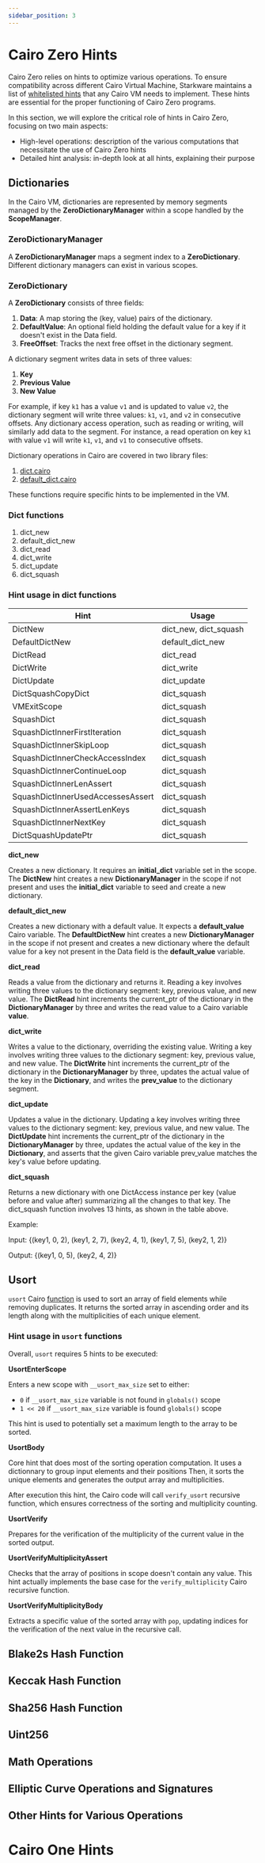 ```yaml
---
sidebar_position: 3
---
```


# Cairo Zero Hints

Cairo Zero relies on hints to optimize various operations. To ensure compatibility across different Cairo Virtual Machine, Starkware maintains a list of [whitelisted hints](https://github.com/starkware-libs/cairo-lang/tree/0e4dab8a6065d80d1c726394f5d9d23cb451706a/src/starkware/starknet/security/whitelists) that any Cairo VM needs to implement. These hints are essential for the proper functioning of Cairo Zero programs.

In this section, we will explore the critical role of hints in Cairo Zero, focusing on two main aspects:
- High-level operations: description of the various computations that necessitate the use of Cairo Zero hints
- Detailed hint analysis: in-depth look at all hints, explaining their purpose

## Dictionaries

In the Cairo VM, dictionaries are represented by memory segments managed by the **ZeroDictionaryManager** within a scope handled by the **ScopeManager**.

### ZeroDictionaryManager

A **ZeroDictionaryManager** maps a segment index to a **ZeroDictionary**. Different dictionary managers can exist in various scopes.

### ZeroDictionary

A **ZeroDictionary** consists of three fields:

1. **Data**: A map storing the (key, value) pairs of the dictionary.
2. **DefaultValue**: An optional field holding the default value for a key if it doesn't exist in the Data field.
3. **FreeOffset**: Tracks the next free offset in the dictionary segment.

A dictionary segment writes data in sets of three values:
1. **Key**
2. **Previous Value**
3. **New Value**

For example, if key `k1` has a value `v1` and is updated to value `v2`, the dictionary segment will write three values: `k1`, `v1`, and `v2` in consecutive offsets. Any dictionary access operation, such as reading or writing, will similarly add data to the segment. For instance, a read operation on key `k1` with value `v1` will write `k1`, `v1`, and `v1` to consecutive offsets.

Dictionary operations in Cairo are covered in two library files:
1. [dict.cairo](https://github.com/starkware-libs/cairo-lang/blob/master/src/starkware/cairo/common/dict.cairo)
2. [default_dict.cairo](https://github.com/starkware-libs/cairo-lang/blob/master/src/starkware/cairo/common/default_dict.cairo)

These functions require specific hints to be implemented in the VM.

### Dict functions

1. dict_new
2. default_dict_new
3. dict_read
4. dict_write
5. dict_update
6. dict_squash

### Hint usage in dict functions

| Hint                              | Usage                 |
|-----------------------------------|-----------------------|
| DictNew                           | dict_new, dict_squash |
| DefaultDictNew                    | default_dict_new      |
| DictRead                          | dict_read             |
| DictWrite                         | dict_write            |
| DictUpdate                        | dict_update           |
| DictSquashCopyDict                | dict_squash           |
| VMExitScope                       | dict_squash           |
| SquashDict                        | dict_squash           |
| SquashDictInnerFirstIteration     | dict_squash           |
| SquashDictInnerSkipLoop           | dict_squash           |
| SquashDictInnerCheckAccessIndex   | dict_squash           |
| SquashDictInnerContinueLoop       | dict_squash           |
| SquashDictInnerLenAssert          | dict_squash           |
| SquashDictInnerUsedAccessesAssert | dict_squash           |
| SquashDictInnerAssertLenKeys      | dict_squash           |
| SquashDictInnerNextKey            | dict_squash           |
| DictSquashUpdatePtr               | dict_squash           |

**dict_new**

Creates a new dictionary. It requires an **initial_dict** variable set in the scope. The **DictNew** hint creates a new **DictionaryManager** in the scope if not present and uses the **initial_dict** variable to seed and create a new dictionary.

**default_dict_new**

Creates a new dictionary with a default value. It expects a **default_value** Cairo variable. The **DefaultDictNew** hint creates a new **DictionaryManager** in the scope if not present and creates a new dictionary where the default value for a key not present in the Data field is the **default_value** variable.

**dict_read**

Reads a value from the dictionary and returns it. Reading a key involves writing three values to the dictionary segment: key, previous value, and new value. The **DictRead** hint increments the current_ptr of the dictionary in the **DictionaryManager** by three and writes the read value to a Cairo variable **value**.

**dict_write**

Writes a value to the dictionary, overriding the existing value. Writing a key involves writing three values to the dictionary segment: key, previous value, and new value. The **DictWrite** hint increments the current_ptr of the dictionary in the **DictionaryManager** by three, updates the actual value of the key in the **Dictionary**, and writes the **prev_value** to the dictionary segment.

**dict_update**

Updates a value in the dictionary. Updating a key involves writing three values to the dictionary segment: key, previous value, and new value. The **DictUpdate** hint increments the current_ptr of the dictionary in the **DictionaryManager** by three, updates the actual value of the key in the **Dictionary**, and asserts that the given Cairo variable prev_value matches the key's value before updating.

**dict_squash**

Returns a new dictionary with one DictAccess instance per key (value before and value after) summarizing all the changes to that key. The dict_squash function involves 13 hints, as shown in the table above.

Example:

Input: {(key1, 0, 2), (key1, 2, 7), (key2, 4, 1), (key1, 7, 5), (key2, 1, 2)}

Output: {(key1, 0, 5), (key2, 4, 2)} 

## Usort

`usort` Cairo [function](https://github.com/starkware-libs/cairo-lang/blob/0e4dab8a6065d80d1c726394f5d9d23cb451706a/src/starkware/cairo/common/usort.cairo#L8) is used to sort an array of field elements while removing duplicates. It returns the sorted array in ascending order and its length along with the multiplicities of each unique element.

### Hint usage in `usort` functions

Overall, `usort` requires 5 hints to be executed:

**UsortEnterScope**

Enters a new scope with `__usort_max_size` set to either:
- `0` if `__usort_max_size` variable is not found in `globals()` scope
- `1 << 20` if `__usort_max_size` variable is found `globals()` scope

This hint is used to potentially set a maximum length to the array to be sorted.

**UsortBody**

Core hint that does most of the sorting operation computation. It uses a dictionnary to group input elements and their positions Then, it sorts the unique elements and generates the output array and multiplicities.

After execution this hint, the Cairo code will call `verify_usort` recursive function, which ensures correctness of the sorting and multiplicity counting.

**UsortVerify**

Prepares for the verification of the multiplicity of the current value in the sorted output.

**UsortVerifyMultiplicityAssert**

Checks that the array of positions in scope doesn't contain any value. This hint actually implements the base case for the `verify_multiplicity` Cairo recursive function.

**UsortVerifyMultiplicityBody** 

Extracts a specific value of the sorted array with `pop`, updating indices for the verification of the next value in the recursive call.

## Blake2s Hash Function

## Keccak Hash Function

## Sha256 Hash Function

## Uint256

## Math Operations

## Elliptic Curve Operations and Signatures

## Other Hints for Various Operations

# Cairo One Hints